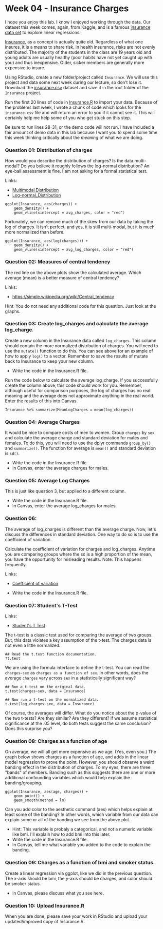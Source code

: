 # Week 04 - Insurance Charges

I hope you enjoy this lab. I know I enjoyed working through the
data. Our dataset this week comes, again, from Kaggle, and is a famous
[insurance data set](https://www.kaggle.com/mirichoi0218/insurance) to
explore linear regressions.

[Insurance](https://en.wikipedia.org/wiki/History_of_insurance), as a
concept is actually quite old. Regardless of what one insures, it is a
means to share risk. In health insurance, risks are not evenly
distributed. The majority of the students in the class are 19 years
old and young adults are usually healthy (poor habits have not yet
caught up with you) and thus inexpensive. Older, sicker members are
generally more expensive to insure.

Using RStudio, create a new folder/project called `Insurance`. We will
use this project and data some next week during our lecture, so don't
lose it. Download the <a
href="https://raw.githubusercontent.com/intro-to-data/Data/master/insurance.csv"
download>insurance.csv</a> dataset and save it in the root folder of
the `Insurance` project.

Run the first 20 lines of code in <a href="https://raw.githubusercontent.com/intro-to-data/Labs/master/Week%2004/Insurance.R" download>Insurance.R</a> to import your data. Because of the
problems last week, I wrote a chunk of code which looks for the
`insurance.csv` file and will return an error to you if it cannot see
it. This will certainly help me help some of you who get stuck on this
step.

Be sure to run lines 28-31, or the demo code will not run. I
have included a fair amount of demo data in this lab because I want
you to spend some time this week thinking critically about the
_meaning_ of what we are doing.

### Question 01: Distribution of charges

How would you describe the distribution of charges?  Is the data
multi-modal? Do you believe it roughly follows the log-normal
distribution? An eye-ball assessment is fine. I am not asking for a
formal statistical test.

Links:
- [Multimodal Distribution](https://en.wikipedia.org/wiki/Multimodal_distribution)
- [Log-normal_Distribution](https://en.wikipedia.org/wiki/Log-normal_distribution)

``` 
ggplot(Insurance, aes(charges)) +
    geom_density() +
    geom_vline(xintercept = avg_charges, color = "red")
```

Fortunately, we can remove much of the skew from our data by taking
the log of charges. It isn't perfect, and yes, it is still
multi-modal, but it is much more normalized than before.

```
ggplot(Insurance, aes(log(charges))) +
    geom_density() +
    geom_vline(xintercept = avg_log_charges, color = "red")
```

### Question 02: Measures of central tendency

The red line on the above plots show the calculated average. Which
average (mean) is a better measure of central tendency?

Links:
- https://simple.wikipedia.org/wiki/Central_tendency

Hint: You do not need any additional code for this question. Just look
at the graphs.

### Question 03: Create log_charges and calculate the average log_charge.

Create a new column in the Insurance data called `log_charges`. This
column should contain the more normalized distribution of charges.
You will need to use the `mutate()` function to do this. You can see
above for an example of how to apply `log()` to a vector. Remember to
save the results of mutate back to Insurance to keep your new column.

- Write the code in the Insurance.R file.

Run the code below to calculate the average log_charge. If you successfully
create the column above, this code should work for you. Remember,
although useful for comparison purposes, the log of charges has no
real meaning and the average does not approximate anything in the real
world. Enter the results of this into Canvas.

```
Insurance %>% summarize(MeanLogCharges = mean(log_charges))
```

### Question 04: Average Charges

It would be nice to compare costs of men to women. Group `charges` by
`sex`, and calculate the average charge and standard deviation for males
and females. To do this, you will need to use the dplyr commands
`group_by()` and `summarize()`. The function for average is `mean()` and
standard deviation is `sd()`.

- Write the code in the Insurance.R file.
- In Canvas, enter the average charges for males.

### Question 05: Average Log Charges

This is just like question 3, but applied to a different column.

- Write the code in the Insurance.R file.
- In Canvas, enter the average log_charges for males.


### Question 06:

The average of log_charges is different than the average charge. Now,
let's discuss the differences in standard deviation. One way to do so
is to use the coefficient of variation.

Calculate the coefficient of variation for charges and log_charges.
Anytime you are comparing groups where the sd is a high proportion of
the mean, you have the opportunity for misleading results.  Note: This
happens frequently.

Links:
- [Coefficient of variation](https://en.wikipedia.org/wiki/Coefficient_of_variation)


- Write the code in the Insurance.R file.


### Question 07: Student's T-Test

Links:

- [Student's T Test](https://en.wikipedia.org/wiki/Student%27s_t-test)

The t-test is a classic test used for comparing the average of
two groups. But, this data violates a key assumption of the
t-test. The charges data is not even a little normalized.


```
## Read the t.test function documentation.
?t.test 
```

We are using the formula interface to define the t-test. You can read
the `charges~sex` as `charges as a function of sex`. In other words,
does the average `charges` vary across `sex` in a statistically
significant way?

```
## Run a t-test on the original data.
t.test(charges~sex, data = Insurance)
```

```
## Now run a t-test on the normalized data.
t.test(log_charges~sex, data = Insurance)
```

Of course, the averages will differ. What do you notice about the
p-value of the two t-tests? Are they similar? Are they different? If
we assume statistical significance at the .05 level, do both tests
suggest the same conclusion? Does this surprise you?


### Question 08: Charges as a function of age

On average, we will all get more expensive as we age. (Yes, even you.)
The graph below shows charges as a function of age, and adds in the
linear model regression to prove the point. However, you should
observe a weird banding effect in the distribution of charges. To my
eyes, there are three "bands" of members. Banding such as this
suggests there are one or more additional confounding variables which
would help explain the banding/grouping.

```
ggplot(Insurance, aes(age, charges)) +
    geom_point() +
    geom_smooth(method = lm)
```

Can you add color to the aesthetic command (aes) which helps explain
at least some of the banding? In other words, which variable from our
data can explain some or all of the banding we see from the above
plot.

- Hint: This variable is probaly a categorical, and not a numeric
  variable like bmi. I'll explain how to add bmi into this later.
- Write the code in the Insurance.R file.
- In Canvas, tell me what variable you added to the code to explain
  the banding.

### Question 09: Charges as a function of bmi and smoker status.

Create a linear regression via ggplot, like we did in the previous
question. The x-axis should be bmi, the y-axis should be charges, and
color should be smoker status.


- In Canvas, please discuss what you see here.

### Question 10: Upload Insurance.R

When you are done, please save your work in RStudio and upload your
updated/improved copy of Insurance.R.
